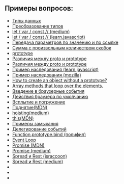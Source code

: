 ## Примеры вопросов:

- [Типы данных](https://learn.javascript.ru/types)
- [Преобразование типов](https://medium.com/@sergeybulavyk/%D0%BF%D1%80%D0%B5%D0%BE%D0%B1%D1%80%D0%B0%D0%B7%D0%BE%D0%B2%D0%B0%D0%BD%D0%B8%D0%B5-%D1%82%D0%B8%D0%BF%D0%BE%D0%B2-%D0%B2-javascript-35a15ddfc333)
- [let / var / const // (medium)](https://medium.com/nuances-of-programming/%D0%B2-%D1%87%D1%91%D0%BC-%D1%80%D0%B0%D0%B7%D0%BD%D0%B8%D1%86%D0%B0-%D0%BC%D0%B5%D0%B6%D0%B4%D1%83-var-let-%D0%B8-const-%D0%B2-javascript-3084bfe9f7a3)
- [let / var / const // (learn.javascript)](https://learn.javascript.ru/let-const)
- [Передача параметров по значению и по ссылке](https://metanit.com/web/javascript/3.7.php)
- [Сумма с произвольным количеством скобок](https://learn.javascript.ru/task/sum-many-brackets)
- [prototype](https://developer.mozilla.org/ru/docs/Web/JavaScript/Reference/Global_Objects/Object/prototype)
- [Различия между proto и prototype](https://ru.stackoverflow.com/questions/683190/%D0%92-%D1%87%D0%B5%D0%BC-%D0%BE%D1%82%D0%BB%D0%B8%D1%87%D0%B8%D0%B5-proto-%D0%BE%D1%82-prototype)
- [Различия между proto и prototype](https://habr.com/ru/post/140810/)
- [Пример наследования (learn.javascript)](https://learn.javascript.ru/prototype-inheritance)
- [Пример наследования (mozilla)](https://developer.mozilla.org/ru/docs/Web/JavaScript/Inheritance_and_the_prototype_chain)
- [How to create an object without a prototype?](http://adripofjavascript.com/blog/drips/creating-objects-without-prototypes.html)
- [Array methods that loop over the elements.](https://learn.javascript.ru/array-iteration)
- [Введение в браузерные события](https://learn.javascript.ru/introduction-browser-events)
- [Действия браузера по умолчанию](https://learn.javascript.ru/default-browser-action)
- [Всплытие и погружение](https://learn.javascript.ru/bubbling-and-capturing)
- [Поднятие(MDN)](https://developer.mozilla.org/ru/docs/%D0%A1%D0%BB%D0%BE%D0%B2%D0%B0%D1%80%D1%8C/%D0%9F%D0%BE%D0%B4%D0%BD%D1%8F%D1%82%D0%B8%D0%B5)
- [hoisting(medium)](https://medium.com/@stasonmars/%D1%80%D0%B0%D0%B7%D0%B1%D0%B8%D1%80%D0%B0%D0%B5%D0%BC%D1%81%D1%8F-%D1%81-%D0%BF%D0%BE%D0%B4%D0%BD%D1%8F%D1%82%D0%B8%D0%B5%D0%BC-hoisting-%D0%B2-javascript-7d2d27bc51f1)
- [this(MDN)](https://developer.mozilla.org/ru/docs/Web/JavaScript/Reference/Operators/this)
- [Примеры замыкания](https://medium.com/@stasonmars/%D0%BF%D0%BE%D0%BD%D0%B8%D0%BC%D0%B0%D0%B5%D0%BC-%D0%B7%D0%B0%D0%BC%D1%8B%D0%BA%D0%B0%D0%BD%D0%B8%D1%8F-%D0%B2-javascript-%D1%80%D0%B0%D0%B7-%D0%B8-%D0%BD%D0%B0%D0%B2%D1%81%D0%B5%D0%B3%D0%B4%D0%B0-c211805b6898)
- [Делегирование событий](https://learn.javascript.ru/event-delegation)
- [Function.prototype.bind (полифил)](https://developer.mozilla.org/ru/docs/Web/JavaScript/Reference/Global_Objects/Function/bind)
- [Event Loop](https://habr.com/ru/post/461401/)
- [Promise (MDN)](https://developer.mozilla.org/ru/docs/Web/JavaScript/Reference/Global_Objects/Promise)
- [Promise (medium)](https://medium.com/@stasonmars/%D0%BF%D1%80%D0%BE%D0%BC%D0%B8%D1%81%D1%8B-%D0%B2-javascript-%D0%B4%D0%BB%D1%8F-%D1%87%D0%B0%D0%B8%CC%86%D0%BD%D0%B8%D0%BA%D0%BE%D0%B2-60bbef963541)
- [Spread и Rest (jsraccoon)](http://jsraccoon.ru/es6-spread-rest)
- [Spread и Rest (medium)](https://medium.com/@stasonmars/%D0%BE%D0%BF%D0%B5%D1%80%D0%B0%D1%82%D0%BE%D1%80-spread-%D0%B8-rest-%D0%BF%D0%B0%D1%80%D0%B0%D0%BC%D0%B5%D1%82%D1%80%D1%8B-%D0%B2-javascript-22eb33cb0825)
- []()
- []()
- []()
